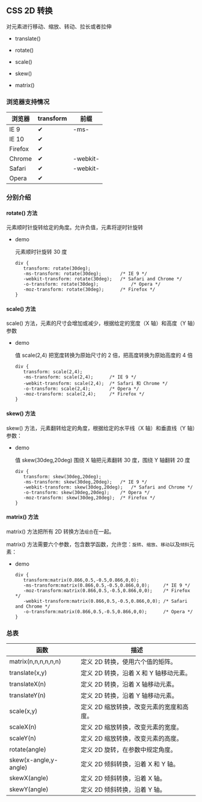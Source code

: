 
## CSS 2D 转换
 
 对元素进行移动、缩放、转动、拉长或者拉伸
 
 - translate()
 
 - rotate()
 
 - scale()
 
 - skew()
 
 - matrix()
 
### 浏览器支持情况
 
 浏览器             | transform    |   前缀
 ------------------|-------------|-----------|
 IE 9             |     ✔      |     -ms-  |        
 IE 10             |     ✔      |           | 
 Firefox           |     ✔      |           |       
 Chrome            |     ✔      |  -webkit- |        
 Safari            |     ✔      |  -webkit- |     
 Opera             |     ✔      |           |  
 
### 分别介绍
 
#### rotate() 方法
 
   元素顺时针旋转给定的角度。允许负值，元素将逆时针旋转
   
   - demo 
   
     元素顺时针旋转 30 度
   
         div {
            transform: rotate(30deg);
            -ms-transform: rotate(30deg);		/* IE 9 */
            -webkit-transform: rotate(30deg);	/* Safari and Chrome */
            -o-transform: rotate(30deg);		    /* Opera */
            -moz-transform: rotate(30deg);		/* Firefox */
         }
 
         
#### scale() 方法
 
   scale() 方法，元素的尺寸会增加或减少，根据给定的宽度（X 轴）和高度（Y 轴）参数
   
   - demo 
   
     值 scale(2,4) 把宽度转换为原始尺寸的 2 倍，把高度转换为原始高度的 4 倍
   
         div {
            transform: scale(2,4);
            -ms-transform: scale(2,4);	    /* IE 9 */
            -webkit-transform: scale(2,4);	/* Safari 和 Chrome */
            -o-transform: scale(2,4);	    /* Opera */
            -moz-transform: scale(2,4);	    /* Firefox */
         }
 
#### skew() 方法
 
   skew() 方法，元素翻转给定的角度，根据给定的水平线（X 轴）和垂直线（Y 轴）参数：
   
   - demo 
   
     值 skew(30deg,20deg) 围绕 X 轴把元素翻转 30 度，围绕 Y 轴翻转 20 度
   
         div {
            transform: skew(30deg,20deg);
            -ms-transform: skew(30deg,20deg);	/* IE 9 */
            -webkit-transform: skew(30deg,20deg);	/* Safari and Chrome */
            -o-transform: skew(30deg,20deg);	/* Opera */
            -moz-transform: skew(30deg,20deg);	/* Firefox */
         }
 
           
#### matrix() 方法
 
   matrix() 方法把所有 2D 转换方法`组合`在一起。
   
   matrix() 方法需要六个参数，包含数学函数，允许您：`旋转`、`缩放`、`移动`以及`倾斜`元素：
   
   - demo 
   
         div {
            transform:matrix(0.866,0.5,-0.5,0.866,0,0);
            -ms-transform:matrix(0.866,0.5,-0.5,0.866,0,0);		/* IE 9 */
            -moz-transform:matrix(0.866,0.5,-0.5,0.866,0,0);	/* Firefox */
            -webkit-transform:matrix(0.866,0.5,-0.5,0.866,0,0);	/* Safari and Chrome */
            -o-transform:matrix(0.866,0.5,-0.5,0.866,0,0);		/* Opera */
         }
         
### 总表         
 
 函数	|描述
 -------|---------------------------------------------
 matrix(n,n,n,n,n,n)	|定义 2D 转换，使用六个值的矩阵。
 translate(x,y)	        |定义 2D 转换，沿着 X 和 Y 轴移动元素。
 translateX(n)	        |定义 2D 转换，沿着 X 轴移动元素。
 translateY(n)	        |定义 2D 转换，沿着 Y 轴移动元素。
 scale(x,y)	            |定义 2D 缩放转换，改变元素的宽度和高度。
 scaleX(n)	            |定义 2D 缩放转换，改变元素的宽度。
 scaleY(n)	            |定义 2D 缩放转换，改变元素的高度。
 rotate(angle)	        |定义 2D 旋转，在参数中规定角度。
 skew(x-angle,y-angle)	|定义 2D 倾斜转换，沿着 X 和 Y 轴。
 skewX(angle)	        |定义 2D 倾斜转换，沿着 X 轴。
 skewY(angle)	        |定义 2D 倾斜转换，沿着 Y 轴。